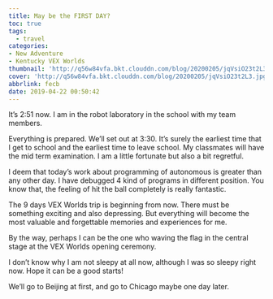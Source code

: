 ```yaml
---
title: May be the FIRST DAY?
toc: true
tags:
  - travel
categories:
- New Adventure
- Kentucky VEX Worlds
thumbnail: 'http://q56w84vfa.bkt.clouddn.com/blog/20200205/jqVsiO23t2L3.jpg'
cover: 'http://q56w84vfa.bkt.clouddn.com/blog/20200205/jqVsiO23t2L3.jpg'
abbrlink: fecb
date: 2019-04-22 00:50:42
---
```


It’s 2:51 now. I am in the robot laboratory in the school with my team members.

Everything is prepared. We’ll set out at 3:30. It’s surely the earliest time that I get to school and the earliest time to leave school. My classmates will have the mid term examination. I am a little fortunate but also a bit regretful.

I deem that today’s work about programming of autonomous is greater than any other day. I have debugged 4 kind of programs in different position. You know that, the feeling of hit the ball completely is really fantastic.

The 9 days VEX Worlds trip is beginning from now. There must be something exciting and also depressing. But everything will become the most valuable and forgettable memories and experiences for me.

By the way, perhaps I can be the one who waving the flag in the central stage at the VEX Worlds opening ceremony.

I don’t know why I am not sleepy at all now, although I was so sleepy right now. Hope it can be a good starts!

We’ll go to Beijing at first, and go to Chicago maybe one day later.
